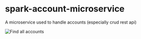 # spark-account-microservice
A microservice used to handle accounts (especially crud rest api)

![Find all accounts](https://github.com/mssm199996/spark-account-microservice/find_all_accounts.png)
